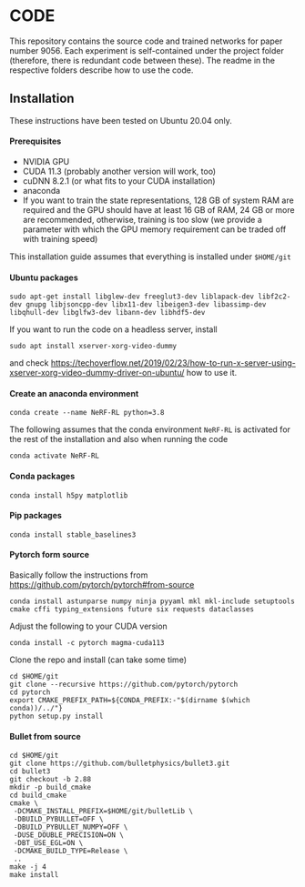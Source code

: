# CODE
This repository contains the source code and trained networks for paper number 9056.
Each experiment is self-contained under the project folder (therefore, there is redundant code between these).
The readme in the respective folders describe how to use the code.


## Installation
These instructions have been tested on Ubuntu 20.04 only.

#### Prerequisites
* NVIDIA GPU
* CUDA 11.3 (probably another version will work, too)
* cuDNN 8.2.1 (or what fits to your CUDA installation)
* anaconda
* If you want to train the state representations, 128 GB of system RAM are required and the GPU should have at least 16 GB of RAM, 24 GB or more are recommended, otherwise, training is too slow (we provide a parameter with which the GPU memory requirement can be traded off with training speed)

This installation guide assumes that everything is installed under `$HOME/git`

#### Ubuntu packages
```
sudo apt-get install libglew-dev freeglut3-dev liblapack-dev libf2c2-dev gnupg libjsoncpp-dev libx11-dev libeigen3-dev libassimp-dev libqhull-dev libglfw3-dev libann-dev libhdf5-dev
```

If you want to run the code on a headless server, install
```
sudo apt install xserver-xorg-video-dummy
```
and check https://techoverflow.net/2019/02/23/how-to-run-x-server-using-xserver-xorg-video-dummy-driver-on-ubuntu/ how to use it.


#### Create an anaconda environment
```
conda create --name NeRF-RL python=3.8
```

The following assumes that the conda environment `NeRF-RL` is activated for the rest of the installation and also when running the code
```
conda activate NeRF-RL
```

#### Conda packages
```
conda install h5py matplotlib
```

#### Pip packages
```
conda install stable_baselines3
```

#### Pytorch form source
Basically follow the instructions from https://github.com/pytorch/pytorch#from-source

```
conda install astunparse numpy ninja pyyaml mkl mkl-include setuptools cmake cffi typing_extensions future six requests dataclasses
```
Adjust the following to your CUDA version
```
conda install -c pytorch magma-cuda113

```

Clone the repo and install (can take some time)
```
cd $HOME/git
git clone --recursive https://github.com/pytorch/pytorch
cd pytorch
export CMAKE_PREFIX_PATH=${CONDA_PREFIX:-"$(dirname $(which conda))/../"}
python setup.py install
```


#### Bullet from source
```
cd $HOME/git
git clone https://github.com/bulletphysics/bullet3.git
cd bullet3
git checkout -b 2.88
mkdir -p build_cmake
cd build_cmake
cmake \
 -DCMAKE_INSTALL_PREFIX=$HOME/git/bulletLib \
 -DBUILD_PYBULLET=OFF \
 -DBUILD_PYBULLET_NUMPY=OFF \
 -DUSE_DOUBLE_PRECISION=ON \
 -DBT_USE_EGL=ON \
 -DCMAKE_BUILD_TYPE=Release \
 ..
make -j 4
make install
```
